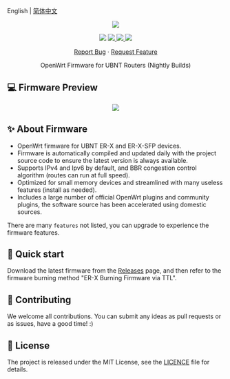 English | [简体中文](README.zh-CN.md)

<p align="center">
    <img src="https://cdn.jsdelivr.net/gh/seatonjiang/openwrt-ubnt@main/.github/openwrt.png">
</p>

<p align="center">
    <img src="https://img.shields.io/static/v1?style=flat-square&message=OpenWrt&color=blue&logo=openwrt&logoColor=FFFFFF&label=">
    <a href="https://github.com/seatonjiang/openwrt-ubnt/issues">
        <img src="https://img.shields.io/github/issues/seatonjiang/openwrt-ubnt?style=flat-square">
    </a>
    <a href="https://github.com/seatonjiang/openwrt-ubnt/pulls">
        <img src="https://img.shields.io/github/issues-pr/seatonjiang/openwrt-ubnt?style=flat-square">
    </a>
    <a href="https://github.com/seatonjiang/openwrt-ubnt/blob/main/LICENSE">
        <img src="https://img.shields.io/github/license/seatonjiang/openwrt-ubnt?&style=flat-square">
    </a>
</p>

<p align="center">
    <a href="https://github.com/seatonjiang/openwrt-ubnt/issues">Report Bug</a>
    ·
    <a href="https://github.com/seatonjiang/openwrt-ubnt/issues">Request Feature</a>
</p>

<p align="center">OpenWrt Firmware for UBNT Routers (Nightly Builds)</p>

## 💻 Firmware Preview

<p align="center">
    <img src="https://cdn.jsdelivr.net/gh/seatonjiang/openwrt-ubnt@main/.github/about-firmware.png">
</p>

## ✨ About Firmware

- OpenWrt firmware for UBNT ER-X and ER-X-SFP devices.
- Firmware is automatically compiled and updated daily with the project source code to ensure the latest version is always available.
- Supports IPv4 and Ipv6 by default, and BBR congestion control algorithm (routes can run at full speed).
- Optimized for small memory devices and streamlined with many useless features (install as needed).
- Includes a large number of official OpenWrt plugins and community plugins, the software source has been accelerated using domestic sources.

There are many `features` not listed, you can upgrade to experience the firmware features.

## 🚀 Quick start

Download the latest firmware from the [Releases](https://github.com/seatonjiang/openwrt-ubnt/releases) page, and then refer to the firmware burning method "ER-X Burning Firmware via TTL".

## 🤝 Contributing

We welcome all contributions. You can submit any ideas as pull requests or as issues, have a good time! :)

## 📃 License

The project is released under the MIT License, see the [LICENCE](https://github.com/seatonjiang/openwrt-ubnt/blob/main/LICENSE) file for details.